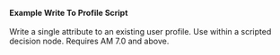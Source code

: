 <b>Example Write To Profile Script</b>
<br/>
<br/>
Write a single attribute to an existing user profile.  Use within a scripted decision node.  Requires AM 7.0 and above.

